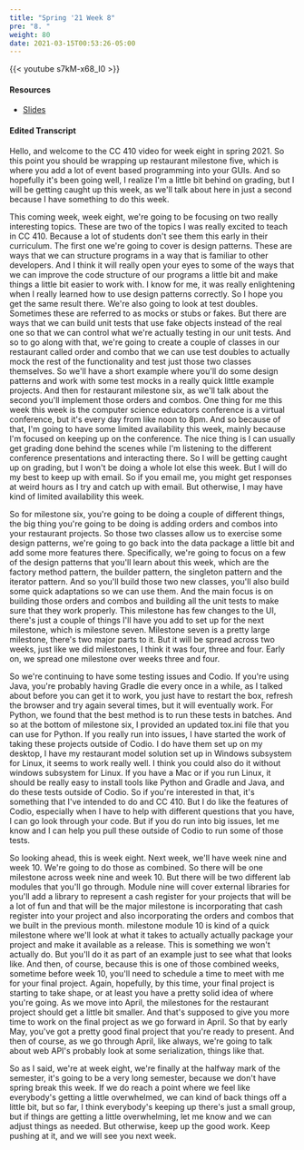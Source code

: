 ```yaml
---
title: "Spring '21 Week 8"
pre: "8. "
weight: 80
date: 2021-03-15T00:53:26-05:00
---
```


{{< youtube s7kM-x68_I0 >}}

#### Resources

* <a href="slides" target="_blank">Slides</a>

#### Edited Transcript

Hello, and welcome to the CC 410 video for week eight in spring 2021. So this point you should be wrapping up restaurant milestone five, which is where you add a lot of event based programming into your GUIs. And so hopefully it's been going well, I realize I'm a little bit behind on grading, but I will be getting caught up this week, as we'll talk about here in just a second because I have something to do this week. 

This coming week, week eight, we're going to be focusing on two really interesting topics. These are two of the topics I was really excited to teach in CC 410. Because a lot of students don't see them this early in their curriculum. The first one we're going to cover is design patterns. These are ways that we can structure programs in a way that is familiar to other developers. And I think it will really open your eyes to some of the ways that we can improve the code structure of our programs a little bit and make things a little bit easier to work with. I know for me, it was really enlightening when I really learned how to use design patterns correctly. So I hope you get the same result there. We're also going to look at test doubles. Sometimes these are referred to as mocks or stubs or fakes. But there are ways that we can build unit tests that use fake objects instead of the real one so that we can control what we're actually testing in our unit tests. And so to go along with that, we're going to create a couple of classes in our restaurant called order and combo that we can use test doubles to actually mock the rest of the functionality and test just those two classes themselves. So we'll have a short example where you'll do some design patterns and work with some test mocks in a really quick little example projects. And then for restaurant milestone six, as we'll talk about the second you'll implement those orders and combos. One thing for me this week this week is the computer science educators conference is a virtual conference, but it's every day from like noon to 8pm. And so because of that, I'm going to have some limited availability this week, mainly because I'm focused on keeping up on the conference. The nice thing is I can usually get grading done behind the scenes while I'm listening to the different conference presentations and interacting there. So I will be getting caught up on grading, but I won't be doing a whole lot else this week. But I will do my best to keep up with email. So if you email me, you might get responses at weird hours as I try and catch up with email. But otherwise, I may have kind of limited availability this week. 

So for milestone six, you're going to be doing a couple of different things, the big thing you're going to be doing is adding orders and combos into your restaurant projects. So those two classes allow us to exercise some design patterns, we're going to go back into the data package a little bit and add some more features there. Specifically, we're going to focus on a few of the design patterns that you'll learn about this week, which are the factory method pattern, the builder pattern, the singleton pattern and the iterator pattern. And so you'll build those two new classes, you'll also build some quick adaptations so we can use them. And the main focus is on building those orders and combos and building all the unit tests to make sure that they work properly. This milestone has few changes to the UI, there's just a couple of things I'll have you add to set up for the next milestone, which is milestone seven. Milestone seven is a pretty large milestone, there's two major parts to it. But it will be spread across two weeks, just like we did milestones, I think it was four, three and four. Early on, we spread one milestone over weeks three and four. 

So we're continuing to have some testing issues and Codio. If you're using Java, you're probably having Gradle die every once in a while, as I talked about before you can get it to work, you just have to restart the box, refresh the browser and try again several times, but it will eventually work. For Python, we found that the best method is to run these tests in batches. And so at the bottom of milestone six, I provided an updated tox.ini file that you can use for Python. If you really run into issues, I have started the work of taking these projects outside of Codio. I do have them set up on my desktop, I have my restaurant model solution set up in Windows subsystem for Linux, it seems to work really well. I think you could also do it without windows subsystem for Linux. If you have a Mac or if you run Linux, it should be really easy to install tools like Python and Gradle and Java, and do these tests outside of Codio. So if you're interested in that, it's something that I've intended to do and CC 410. But I do like the features of Codio, especially when I have to help with different questions that you have, I can go look through your code. But if you do run into big issues, let me know and I can help you pull these outside of Codio to run some of those tests. 

So looking ahead, this is week eight. Next week, we'll have week nine and week 10. We're going to do those as combined. So there will be one milestone across week nine and week 10. But there will be two different lab modules that you'll go through. Module nine will cover external libraries for you'll add a library to represent a cash register for your projects that will be a lot of fun and that will be the major milestone is incorporating that cash register into your project and also incorporating the orders and combos that we built in the previous month. milestone module 10 is kind of a quick milestone where we'll look at what it takes to actually actually package your project and make it available as a release. This is something we won't actually do. But you'll do it as part of an example just to see what that looks like. And then, of course, because this is one of those combined weeks, sometime before week 10, you'll need to schedule a time to meet with me for your final project. Again, hopefully, by this time, your final project is starting to take shape, or at least you have a pretty solid idea of where you're going. As we move into April, the milestones for the restaurant project should get a little bit smaller. And that's supposed to give you more time to work on the final project as we go forward in April. So that by early May, you've got a pretty good final project that you're ready to present. And then of course, as we go through April, like always, we're going to talk about web API's probably look at some serialization, things like that. 

So as I said, we're at week eight, we're finally at the halfway mark of the semester, it's going to be a very long semester, because we don't have spring break this week. If we do reach a point where we feel like everybody's getting a little overwhelmed, we can kind of back things off a little bit, but so far, I think everybody's keeping up there's just a small group, but if things are getting a little overwhelming, let me know and we can adjust things as needed. But otherwise, keep up the good work. Keep pushing at it, and we will see you next week. 

